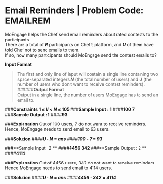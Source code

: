 # Email Reminders | Problem Code: EMAILREM


MoEngage helps the Chef send email reminders about rated contests to the participants.<br/>
There are a total of **_N_** participants on Chef’s platform, and **_U_** of them have told Chef not to send emails to them.<br/>
If so, how many participants should MoEngage send the contest emails to?<br/>

**Input Format**<br/>
> The first and only line of input will contain a single line containing two space-separated integers ***N*** (the total number of users) and ***U*** (the number of users who don't want to receive contest reminders).<br/>
######**Output Format**<br/>
>Output in a single line, the number of users MoEngage has to send an email to.<br/>

###**Constraints**
**1 ≤ _U_ < _N_ ≤ 105**
###**Sample Input : 1**
####**100 7**
###**Sample Output : 1** 
####**93**

###**Explanation**
Out of 100 users, 7 do not want to receive reminders. Hence, MoEngage needs to send email to 93 users.

###**Solution**
####**_U_ - _N_ = _ans_**
####**_100_ - _7_ = _93_**

###**Sample Input : 2 **
####**4456 342**
###**Sample Output : 2 **
####**4114**

###**Explanation**
Out of 4456 users, 342 do not want to receive reminders. Hence MoEngage needs to send email to 4114 users.

###**Solution**
####**_U_ - _N_ = _ans_**
####**_4456_ - _342_ = _4114_**
